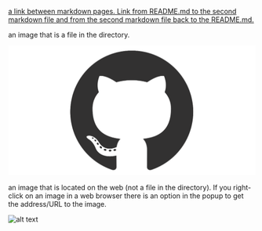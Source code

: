 [a link between markdown pages. Link from README.md to the second markdown file and from the second markdown file back to the README.md.](https://github.com/jasminetan/Challenge-Git-GitHub-and-Markdown/blob/master/README.md)

an image that is a file in the directory. 

![alt text](https://github.com/jasminetan/Challenge-Git-GitHub-and-Markdown/blob/master/github-mark.png)

an image that is located on the web (not a file in the directory). If you right-click on an image in a web browser there is an option in the popup to get the address/URL to the image. 

![alt text](https://avatars1.githubusercontent.com/u/8114816?s=460&v=4)
